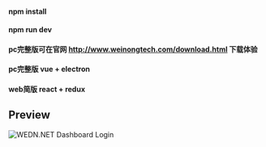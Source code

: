 #### npm install
#### npm run dev

#### pc完整版可在官网 http://www.weinongtech.com/download.html 下载体验
#### pc完整版 vue + electron
#### web简版 react + redux

## Preview

![WEDN.NET Dashboard Login](http://jhmcimg.weinongtech.com/1544258656812/159781/react-chat-web-preview1.png)

